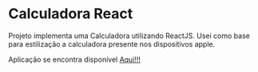 # Calculadora React

Projeto implementa uma Calculadora utilizando ReactJS. Usei como base para estilização a calculadora presente nos dispositivos apple.

Aplicação se encontra disponível [Aqui!!!](https://eluire.github.io/calculadora/)


